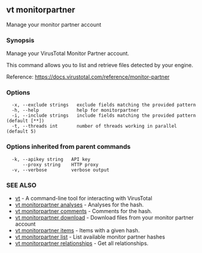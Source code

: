 ## vt monitorpartner

Manage your monitor partner account

### Synopsis

Manage your VirusTotal Monitor Partner account.

This command allows you to list and retrieve files detected by your engine.

Reference:
  https://docs.virustotal.com/reference/monitor-partner

### Options

```
  -x, --exclude strings   exclude fields matching the provided pattern
  -h, --help              help for monitorpartner
  -i, --include strings   include fields matching the provided pattern (default [**])
  -t, --threads int       number of threads working in parallel (default 5)
```

### Options inherited from parent commands

```
  -k, --apikey string   API key
      --proxy string    HTTP proxy
  -v, --verbose         verbose output
```

### SEE ALSO

* [vt](vt.md)	 - A command-line tool for interacting with VirusTotal
* [vt monitorpartner analyses](vt_monitorpartner_analyses.md)	 - Analyses for the hash.
* [vt monitorpartner comments](vt_monitorpartner_comments.md)	 - Comments for the hash.
* [vt monitorpartner download](vt_monitorpartner_download.md)	 - Download files from your monitor partner account
* [vt monitorpartner items](vt_monitorpartner_items.md)	 - Items with a given hash.
* [vt monitorpartner list](vt_monitorpartner_list.md)	 - List available monitor partner hashes
* [vt monitorpartner relationships](vt_monitorpartner_relationships.md)	 - Get all relationships.

